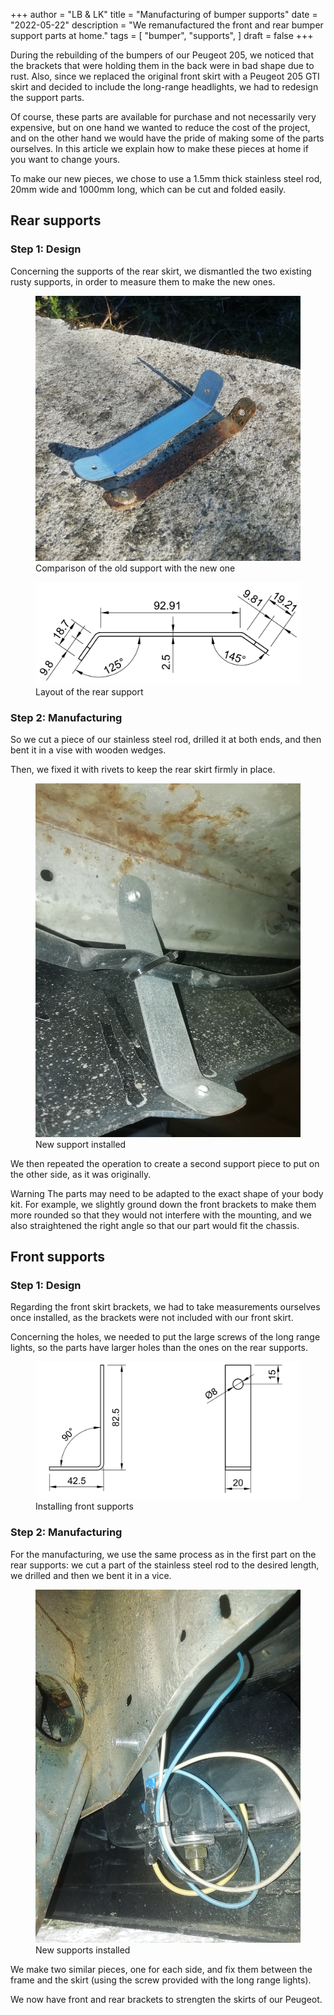 +++
author = "LB & LK"
title = "Manufacturing of bumper supports"
date = "2022-05-22"
description = "We remanufactured the front and rear bumper support parts at home."
tags = [
    "bumper",
    "supports",
]
draft = false
+++

During the rebuilding of the bumpers of our Peugeot 205, we noticed that the brackets that were holding them in the back were in bad shape due to rust. Also, since we replaced the original front skirt with a Peugeot 205 GTI skirt and decided to include the long-range headlights, we had to redesign the support parts.

Of course, these parts are available for purchase and not necessarily very expensive, but on one hand we wanted to reduce the cost of the project, and on the other hand we would have the pride of making some of the parts ourselves. In this article we explain how to make these pieces at home if you want to change yours.

To make our new pieces, we chose to use a 1.5mm thick stainless steel rod, 20mm wide and 1000mm long, which can be cut and folded easily.

## Rear supports
### Step 1: Design

Concerning the supports of the rear skirt, we dismantled the two existing rusty supports, in order to measure them to make the new ones.

<figure>
    <img loading="lazy" class="image-article" src="/images/bumper-supports/support-arriere-comparaison.png" alt="Comparison old / new">
    <figcaption class="figure-caption">Comparison of the old support with the new one</figcaption>
</figure>

<figure>
    <img loading="lazy" class="image-article" src="/images/bumper-supports/mep-arr.png" alt="Mise en plan fixation arrière">
    <figcaption class="figure-caption">Layout of the rear support</figcaption>
</figure>

### Step 2: Manufacturing
So we cut a piece of our stainless steel rod, drilled it at both ends, and then bent it in a vise with wooden wedges.

Then, we fixed it with rivets to keep the rear skirt firmly in place.
<figure>
    <img loading="lazy" class="image-article" src="/images/bumper-supports/support-arriere.png" alt="New rear support setted">
    <figcaption class="figure-caption">New support installed</figcaption>
</figure>

We then repeated the operation to create a second support piece to put on the other side, as it was originally.

<span class="badge yellow">Warning</span> The parts may need to be adapted to the exact shape of your body kit. For example, we slightly ground down the front brackets to make them more rounded so that they would not interfere with the mounting, and we also straightened the right angle so that our part would fit the chassis.

## Front supports
### Step 1: Design

Regarding the front skirt brackets, we had to take measurements ourselves once installed, as the brackets were not included with our front skirt.

Concerning the holes, we needed to put the large screws of the long range lights, so the parts have larger holes than the ones on the rear supports.

<figure>
    <img loading="lazy" class="image-article" src="/images/bumper-supports/mep-av.png" alt="Front support layout">
    <figcaption class="figure-caption">Installing front supports</figcaption>
</figure>

### Step 2: Manufacturing
For the manufacturing, we use the same process as in the first part on the rear supports: we cut a part of the stainless steel rod to the desired length, we drilled and then we bent it in a vice.

<figure>
    <img loading="lazy" class="image-article" src="/images/bumper-supports/support-avant.png" alt="New front support setted">
    <figcaption class="figure-caption">New supports installed</figcaption>
</figure>

We make two similar pieces, one for each side, and fix them between the frame and the skirt (using the screw provided with the long range lights).

We now have front and rear brackets to strengten the skirts of our Peugeot.